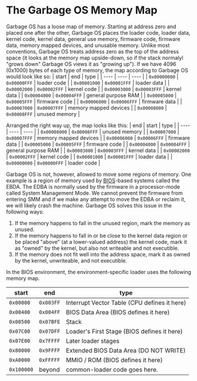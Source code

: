 # The Garbage OS Memory Map

Garbage OS has a loose map of memory. Starting at address zero and placed one
after the other, Garbage OS places the loader code, loader data, kernel code, 
kernel data, general use memory, firmware code, firmware data, memory mapped
devices, and unusable memory. Unlike most conventions, Garbage OS treats address
zero as the top of the address space (it looks at the memory map upside-down, so
if the stack normalyl "grows down" Garbage OS views it as "growing up"). If we
have 4096 (0x1000) bytes of each type of memory, the map according to Garbage OS
would look like so:
| start | end | type |
| ---- | ---- | ---- |
| `0x00000000` | `0x00000FFF` | loader code |
| `0x00001000` | `0x00001FFF` | loader data |
| `0x00002000` | `0x00002FFF` | kernel code |
| `0x00003000` | `0x00003FFF` | kernel data |
| `0x00004000` | `0x00004FFF` | general purpose RAM |
| `0x00005000` | `0x00005FFF` | firmware code |
| `0x00006000` | `0x00006FFF` | firmware data |
| `0x00007000` | `0x00007FFF` | memory mapped devices |
| `0x00008000` | `0x00008FFF` | unused memory |

Arranged the right way up, the map looks like this:
| end | start | type |
| ---- | ---- | ---- |
| `0x00008000` | `0x00008FFF` | unused memory |
| `0x00007000` | `0x00007FFF` | memory mapped devices |
| `0x00006000` | `0x00006FFF` | firmware data |
| `0x00005000` | `0x00005FFF` | firmware code |
| `0x00004000` | `0x00004FFF` | general purpose RAM |
| `0x00003000` | `0x00003FFF` | kernel data |
| `0x00002000` | `0x00002FFF` | kernel code |
| `0x00001000` | `0x00001FFF` | loader data |
| `0x00000000` | `0x00000FFF` | loader code |

Garbage OS is not, however, allowed to move some regions of memory. One example
is a region of memory used by [BIOS](./bios.md)-based systems called the EBDA. 
The EDBA is normally used by the firmware in a processor-mode called System 
Management Mode. We cannot prevent the firmware from entering SMM and if we 
make any attempt to move the EDBA or reclaim it, we will likely crash the machine.
Garbage OS solves this issue in the following ways:
1. If the memory happens to fall in the unused region, mark the memory as unused.
2. If the memory happens to fall in or be close to the kernel data region or
be placed "above" (at a lower-valued address) the kernel code, mark it as "owned"
by the kernel, but also not writeable and not executible.
3. If the memory does not fit well into the address space, mark it as owned by
the kernel, unwriteable, and not executible.

In the BIOS environment, the environment-specific loader uses the following memory map.

| start | end | type |
| -- | -- | -- |
| `0x00000` | `0x003FF` | Interrupt Vector Table (CPU defines it here) |
| `0x00400` | `0x004FF` | BIOS Data Area (BIOS defines it here) |
| `0x00500` | `0x07BFE` | Stack |
| `0x07C00` | `0x07DFF` | Loader's First Stage (BIOS defines it here) |
| `0x07E00` | `0x7FFFF` | Later loader stages |
| `0x80000` | `0x9FFFF` | Extended BIOS Data Area (DO NOT WRITE) |
| `0xA0000` | `0xFFFFF` | MMIO / ROM (BIOS defines it here) |
| `0x100000` | beyond | common-loader code goes here. |